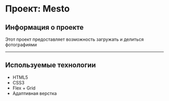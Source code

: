 # Проект: Mesto

## Информация о проекте

Этот проект предоставляет возможность загружать и делиться фотографиями

---

## Используемые технологии

- HTML5
- CSS3
- Flex + Grid
- Адаптивная верстка
